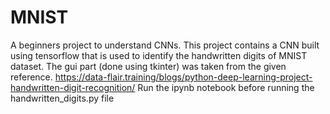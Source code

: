 # MNIST
A beginners project to understand CNNs.
This project contains a CNN built using tensorflow that is used to identify the handwritten digits of MNIST dataset.
The gui part (done using tkinter) was taken from the given reference.
https://data-flair.training/blogs/python-deep-learning-project-handwritten-digit-recognition/
Run the ipynb notebook before running the handwritten_digits.py file

